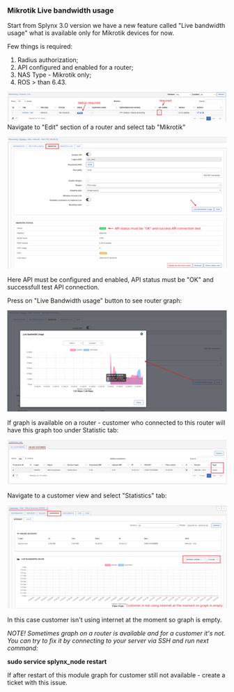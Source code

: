 ### Mikrotik Live bandwidth usage

Start from Splynx 3.0 version we have a new feature called "Live bandwidth usage" what is available only for Mikrotik devices for now.

Few things is required:
1. Radius authorization;
2. API configured and enabled for a router;
3. NAS Type - Mikrotik only;
4. ROS > than 6.43.


![Routers](routers_list.png)
Navigate to "Edit" section of a router and select tab "Mikrotik"

![Mikrotik tab](mikrotik_tab.png)

Here API must be configured and enabled, API status must be "OK" and successfull test API connection.

Press on "Live Bandwidth usage" button to see router graph:

![Router live graph](router_graph.png)

If graph is available on a router - customer who connected to this router will have this graph too under Statistic tab:

![Online customers](customers_online.png)

Navigate to a customer view and select "Statistics" tab:

![Customer graph](graph_customer.png)

In this case customer isn't using internet at the moment so graph is empty.

*NOTE! Sometimes graph on a router is available and for a customer it's not. You can try to fix it by connecting to your server via SSH and run next command:*

**sudo service splynx_node restart**

If after restart of this module graph for customer still not available - create a ticket with this issue.
